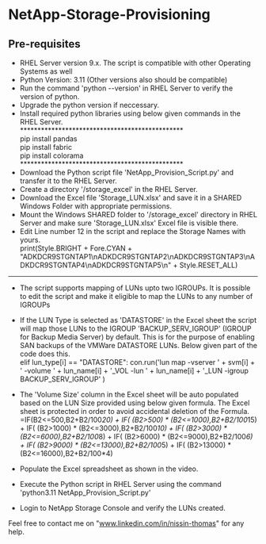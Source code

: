 # NetApp-Storage-Provisioning

Pre-requisites<br>
--------------------------------------------------------------------------------------------------------------------------
- RHEL Server version 9.x. The script is compatible with other Operating Systems as well<br>
- Python Version: 3.11 (Other versions also should be compatible)<br>
- Run the command 'python --version' in RHEL Server to verify the version of python.<br>
- Upgrade the python version if neccessary.<br>
- Install required python libraries using below given commands in the RHEL Server.<br>
***********************************************<br>
pip install pandas<br>
pip install fabric<br>
pip install colorama<br>
***********************************************<br>
- Download the Python script file 'NetApp_Provision_Script.py' and transfer it to the RHEL Server.<br>
- Create a directory '/storage_excel' in the RHEL Server.<br>
- Download the Excel file 'Storage_LUN.xlsx' and save it in a SHARED Windows Folder with appropriate permissions.<br>
- Mount the Windows SHARED folder to '/storage_excel' directory in RHEL Server and make sure 'Storage_LUN.xlsx' Excel file is visible there.<br>
- Edit Line number 12 in the script and replace the Storage Names with yours.<br>
    print(Style.BRIGHT + Fore.CYAN + "ADKDCR9STGNTAP1\nADKDCR9STGNTAP2\nADKDCR9STGNTAP3\nADKDCR9STGNTAP4\nADKDCR9STGNTAP5\n"     + Style.RESET_ALL)<br>

--------------------------------------------------------------------------------------------------------------------------
- The script supports mapping of LUNs upto two IGROUPs. It is possible to edit the script and make it eligible to map the LUNs to any number of IGROUPs
- If the LUN Type is selected as 'DATASTORE' in the Excel sheet the script will map those LUNs to the IGROUP         'BACKUP_SERV_IGROUP' (IGROUP for Backup Media Server) by default. This is for the purpose of enabling SAN backups of the VMWare DATASTORE LUNs. Below given part of the code does this.<br>
elif lun_type[i] == "DATASTORE":
    con.run('lun map -vserver ' + svm[i] + ' -volume ' + lun_name[i] + '_VOL -lun ' + lun_name[i] + '_LUN -igroup BACKUP_SERV_IGROUP' )<br>

- The 'Volume Size' column in the Excel sheet will be auto populated based on the LUN Size provided using below given formula. The Excel sheet is protected in order to avoid accidental deletion of the Formula.<br>
=IF(B2<=500,B2+B2/100*20) + IF( (B2>500) * (B2<=1000),B2+B2/100*15) + IF( (B2>1000) * (B2<=3000),B2+B2/100*10) + IF( (B2>3000) * (B2<=6000),B2+B2/100*8) + IF( (B2>6000) * (B2<=9000),B2+B2/100*6) + IF( (B2>9000) * (B2<=13000),B2+B2/100*5) + IF( (B2>13000) * (B2<=16000),B2+B2/100*4)<br>

- Populate the Excel spreadsheet as shown in the video.<br>
- Execute the Python script in RHEL Server using the command 'python3.11 NetApp_Provision_Script.py'<br>
- Login to NetApp Storage Console and verify the LUNs created.<br>

Feel free to contact me on "www.linkedin.com/in/nissin-thomas" for any help.<br>
